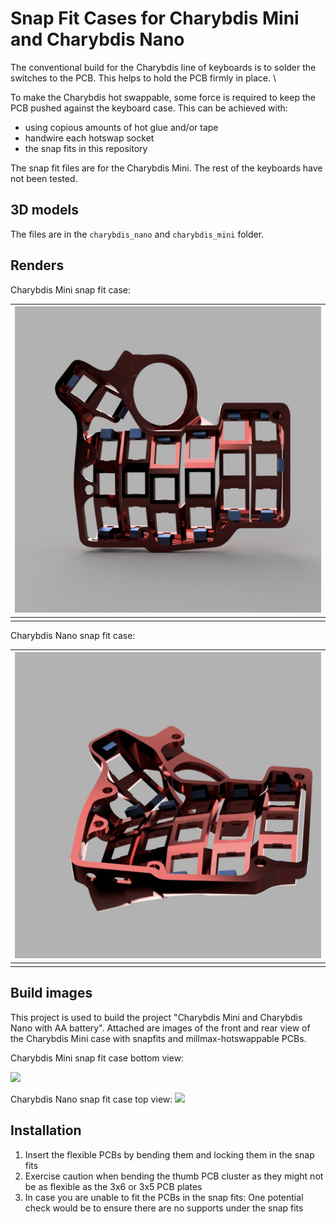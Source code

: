 # Snap Fit Cases for Charybdis Mini and Charybdis Nano

The conventional build for the Charybdis line of keyboards is to solder the switches to the PCB. This helps to hold the PCB firmly in place. \

To make the Charybdis hot swappable, some force is required to keep the PCB pushed against the keyboard case. This can be achieved with:

- using copious amounts of hot glue and/or tape
- handwire each hotswap socket 
- the snap fits in this repository

The snap fit files are for the Charybdis Mini. The rest of the keyboards have not been tested.

## 3D models

The files are in the `charybdis_nano` and `charybdis_mini` folder.

## Renders

Charybdis Mini snap fit case:

| ![](images/CMini_v1_v11_snap_fit.jpeg) |
| -------------------------------------- |
|                                        |

Charybdis Nano snap fit case:

| ![](images/charybdisnano_v2_v187_snap_fit.jpeg) |
| ----------------------------------------------- |
|                                                 |

## Build images

This project is used to build the project "Charybdis Mini and Charybdis Nano with AA battery". Attached are images of the front and rear view of the Charybdis Mini case with snapfits and millmax-hotswappable PCBs.

Charybdis Mini snap fit case bottom view:

![](images/case_bottom.jpeg)

Charybdis Nano snap fit case top view:
![](images/case_top.jpeg)

## Installation

1. Insert the flexible PCBs by bending them and locking them in the snap fits
1. Exercise caution when bending the thumb PCB cluster as they might not be as flexible as the 3x6 or 3x5 PCB plates
1. In case you are unable to fit the PCBs in the snap fits: One potential check would be to ensure there are no supports under the snap fits
